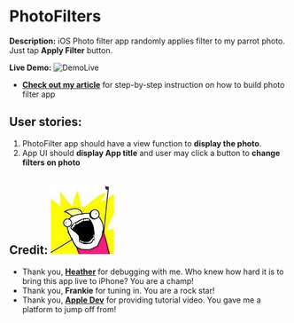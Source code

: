 # PhotoFilters
**Description:** iOS Photo filter app randomly applies filter to my parrot photo.  Just tap **Apply Filter** button.

**Live Demo:** 
![DemoLive](Asset/filterApp.gif "Filter App Screenshot")

- **[Check out my article](https://medium.com/@heggyy/lets-xcode-together-my-first-ios-app-43da6d2e433b)** for step-by-step instruction on how to build photo filter app

## User stories:
1. PhotoFilter app should have a view function to **display the photo**.
2. App UI should **display App title** and user may click a button to **change filters on photo**

## Credit: ![awesome](Asset/all_the_things.jpg "Logo awesome")

  * Thank you, **[Heather](https://www.linkedin.com/in/heatherem/)** for debugging with me.  Who knew how hard it is to bring this app live to iPhone?  You are a champ!
  * Thank you, **Frankie** for tuning in.  You are a rock star!
  * Thank you, **[Apple Dev](https://developer.apple.com/swift/blog/?id=16)** for providing tutorial video.  You gave me a platform to jump off from! 


